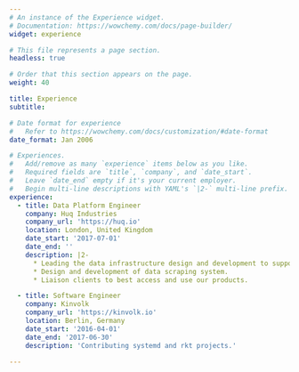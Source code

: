 ```yaml
---
# An instance of the Experience widget.
# Documentation: https://wowchemy.com/docs/page-builder/
widget: experience

# This file represents a page section.
headless: true

# Order that this section appears on the page.
weight: 40

title: Experience
subtitle:

# Date format for experience
#   Refer to https://wowchemy.com/docs/customization/#date-format
date_format: Jan 2006

# Experiences.
#   Add/remove as many `experience` items below as you like.
#   Required fields are `title`, `company`, and `date_start`.
#   Leave `date_end` empty if it's your current employer.
#   Begin multi-line descriptions with YAML's `|2-` multi-line prefix.
experience:
  - title: Data Platform Engineer
    company: Huq Industries
    company_url: 'https://huq.io'
    location: London, United Kingdom
    date_start: '2017-07-01'
    date_end: ''
    description: |2-        
      * Leading the data infrastructure design and development to support Huq data products.
      * Design and development of data scraping system.
      * Liaison clients to best access and use our products.

  - title: Software Engineer
    company: Kinvolk
    company_url: 'https://kinvolk.io'
    location: Berlin, Germany
    date_start: '2016-04-01'
    date_end: '2017-06-30'
    description: 'Contributing systemd and rkt projects.'

---
```

